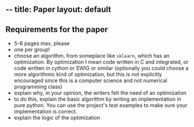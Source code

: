--
title: Paper
layout: default
---

## Requirements for the paper

- 5-6 pages max, please
- one per group!
- choose an algorithm, from someplace like `sklearn`, which has an optimization. By optimization I mean code written in C and integrated, or code written in cython or SWIG or similar (optionally you could choose a more algorithmic kind of optimization, but this is not explicitly encouraged since this is a computer science and not numerical programming class)
- explain why, in your opinion, the writers felt the need of an optimization
- to do this, explain the basic algorithm by writing an implementation in pure python. You can use the project's test examples to make sure your implementation is correct.
- explain the logic of the optimization
